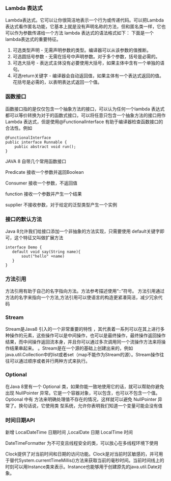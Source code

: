 ### Lambda  表达式
Lambda表达式。它可以让你很简洁地表示一个行为或传递代码。可以把Lambda表达式看作匿名功能，它基本上就是没有声明名称的方法，但和匿名类一样，它也可以作为参数传递给一个方法
lambda 表达式的语法格式如下：
下面是一个lambda表达式的重要特征。

1. 可选类型声明 - 无需声明参数的类型。编译器可以从该参数的值推断。
2. 可选圆括号参数 - 无需在括号中声明参数。对于多个参数，括号是必需的。
3. 可选大括号 - 表达式主体没有必要使用大括号，如果主体中含有一个单独的语句。
4. 可选return关键字 - 编译器会自动返回值，如果主体有一个表达式返回的值。花括号是必需的，以表明表达式返回一个值。


### 函数接口
函数接口指的是仅仅包含一个抽象方法的接口，可以认为任何一个lambda 表达式都可以等价转换为对于的函数式接口，可以将任意只包含一个抽象方法的接口用作Lambda 表达式，但是使用@FunctionalInterface 有助于编译器检查函数接口的合法性。例如

```
@FunctionalInterface
public interface Runnable {
    public abstract void run();
}
```
JAVA 8 自带几个常用函数接口

Predicate 接收一个参数并返回Boolean

Consumer 接收一个参数，不返回值

function 接收一个参数并产生一个结果

supplier 不接收参数，对于给定的泛型类型产生一个实例

### 接口的默认方法
Java 8允许我们给接口添加一个非抽象的方法实现，只需要使用 default关键字即可，这个特征又叫做扩展方法

```
interface Demo {
   default void say(String name){
       sout("hello" +name)
   }
}
```
### 方法引用 
方法引用有助于自己的名字指向方法。方法参考描述使用“::”符号。 方法引用通过方法的名字来指向一个方法,方法引用可以使语言的构造更紧凑简洁，减少冗余代码

### Stream 
Stream是Java8 引入的一个非常重要的特性 ，其代表着一系列可以在其上进行多种操作的元素，这些操作可以是中间操作，也可以是最终操作，最终操作返回操作结果，而中间操作返回流本身，并且你可以通过多次调用同一个流操作方法来将操作结果串起来。 。Stream是在一个源的基础上创建出来的，例如java.util.Collection中的list或者set（map不能作为Stream的源）。Stream操作往往可以通过顺序或者并行两种方式来执行。 


### Optional<T> 
在Java 8里有一个 Optional<T> 类，如果你能一致地使用它的话，就可以帮助你避免出现
NullPointer 异常。它是一个容器对象，可以包含，也可以不包含一个值。 Optional<T> 中有
方法来明确处理值不存在的情况，这样就可以避免 NullPointer 异常了。换句话说，它使用类
型系统，允许你表明我们知道一个变量可能会没有值

### 时间日期API
新增 LocalDateTime  日期时间 ,LocalDate 日期  LocalTime 时间

DateTimeFormatter 为不可变且线程安全的类，可以放心在多线程环境下使用

Clock提供了对当前时间和日期的访问功能。Clock是对当前时区敏感的，并可用于替代System.currentTimeMillis()方法来获取当前的毫秒时间。当前时间线上的时刻可以用Instance类来表示。Instance也能够用于创建原先的java.util.Date对象。

